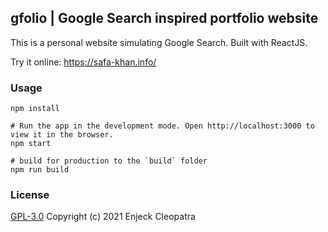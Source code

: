 ## gfolio | Google Search inspired portfolio website

This is a personal website simulating Google Search. Built with ReactJS.

Try it online: https://safa-khan.info/ 



### Usage
```
npm install

# Run the app in the development mode. Open http://localhost:3000 to view it in the browser.
npm start

# build for production to the `build` folder
npm run build
```

### License

[GPL-3.0](LICENSE) Copyright (c) 2021 Enjeck Cleopatra

